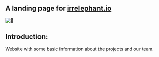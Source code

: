 ## A landing page for [irrelephant.io](https://irrelephant.io)

![🐘](https://avatars.githubusercontent.com/u/88452406?s=200&v=4)

## Introduction:

Website with some basic information about the projects and our team.
